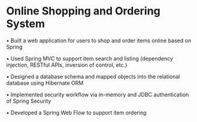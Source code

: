 # Online Shopping and Ordering System	
•	Built a web application for users to shop and order items online based on Spring

•	Used Spring MVC to support item search and listing (dependency injection, RESTful APIs, inversion of control, etc.)

•	Designed a database schema and mapped objects into the relational database using Hibernate ORM

•	Implemented security workflow via in-memory and JDBC authentication of Spring Security

•	Developed a Spring Web Flow to support item ordering
